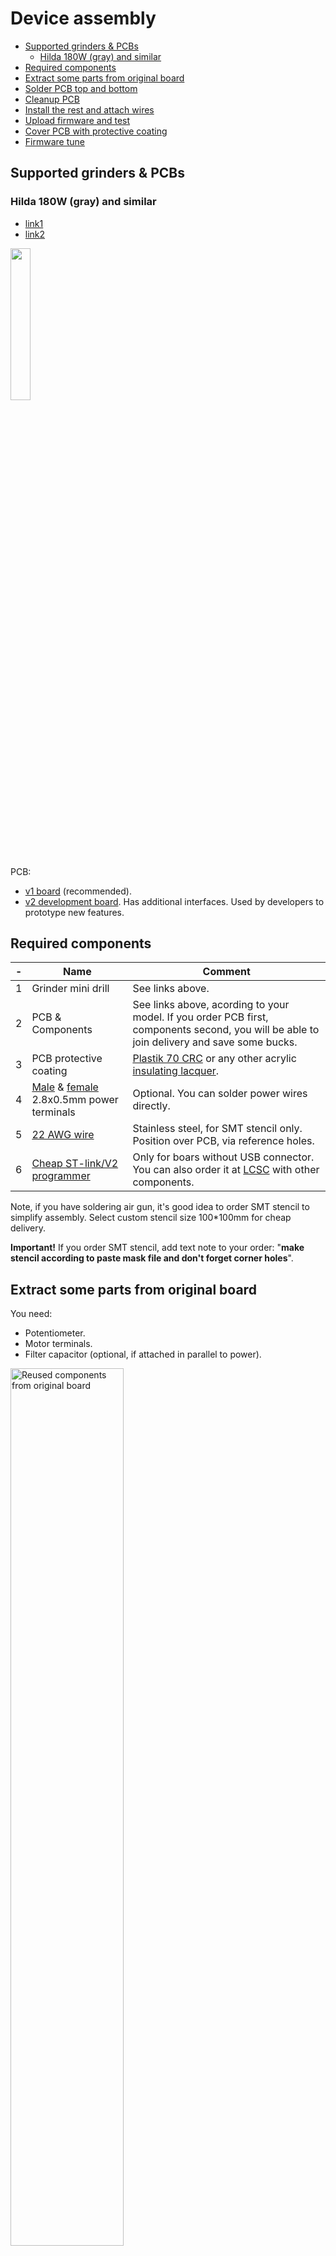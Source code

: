 Device assembly <!-- omit in toc -->
===============

- [Supported grinders & PCBs](#supported-grinders--pcbs)
  - [Hilda 180W (gray) and similar](#hilda-180w-gray-and-similar)
- [Required components](#required-components)
- [Extract some parts from original board](#extract-some-parts-from-original-board)
- [Solder PCB top and bottom](#solder-pcb-top-and-bottom)
- [Cleanup PCB](#cleanup-pcb)
- [Install the rest and attach wires](#install-the-rest-and-attach-wires)
- [Upload firmware and test](#upload-firmware-and-test)
- [Cover PCB with protective coating](#cover-pcb-with-protective-coating)
- [Firmware tune](#firmware-tune)


## Supported grinders & PCBs

### Hilda 180W (gray) and similar

- [link1](https://www.aliexpress.com/af/hilda-180w.html?SortType=total_tranpro_desc)
- [link2](https://www.banggood.com/40Pcs-180W-230V-Electric-Hand-Drill-Rotary-Tool-Mini-Electric-Grinder-Cutting-Polishing-Tools-p-1291185.html)

<img src="./images/hilda_assembled.jpg" width="25%">

PCB:

- [v1 board](https://easyeda.com/speed/AC-speed-control-for-grinder) (recommended).
- [v2 development board](https://easyeda.com/speed/ac-speed-control-v2-dev). Has
  additional interfaces. Used by developers to prototype new features.


## Required components

\- | Name | Comment
-----|-------------|--------
1 | Grinder mini drill | See links above.
2 | PCB & Components | See links above, acording to your model. If you order PCB first, components second, you will be able to join delivery and save some bucks.
3 | PCB protective coating | [Plastik 70 CRC](https://www.google.com/search?q=Plastik+70+CRC) or any other acrylic [insulating lacquer](https://www.google.com/search?q=insulating+lacquer).
4 | [Male](https://www.aliexpress.com/item/-/32700932502.html) & [female](https://www.aliexpress.com/item/-/32593170276.html) 2.8x0.5mm power terminals | Optional. You can solder power wires directly.
5 | [22 AWG wire](https://www.aliexpress.com/item/32854919883.html) | Stainless steel, for SMT stencil only. Position over PCB, via reference holes.
6 | [Cheap ST-link/V2 programmer](https://www.aliexpress.com/af/st-link-v2.html?SortType=total_tranpro_desc) | Only for boars without USB connector. You can also order it at [LCSC](https://lcsc.com/search?q=st-link) with other components.

Note, if you have soldering air gun, it's good idea to order SMT stencil to
simplify assembly. Select custom stencil size 100*100mm for cheap delivery.

**Important!** If you order SMT stencil, add text note to your order: "**make
stencil according to paste mask file and don't forget corner holes**".


## Extract some parts from original board

You need:

- Potentiometer.
- Motor terminals.
- Filter capacitor (optional, if attached in parallel to power).

<img src="./images/old_pcb_components.jpg" width="60%" alt="Reused components from original board">


## Solder PCB top and bottom

We recommend to install all components, except regulating knob. Because on
flux cleanup phase, some solvents can wash off speed marks.

PCB top:

<img src="./images/pcb_top.jpg" width="60%" alt="PCB top side">

PCB bottom:

<img src="./images/pcb_bottom.jpg" width="60%" alt="PCB bottom side">


## Cleanup PCB

You should remove the rest of flux, to add protective coating later. Methods and
solvents are not commented. We hope, if you use flux, you know how to remove it.


## Install the rest and attach wires

Now you can install potentiometer, filtering capacitor, and check everything
fits into case. Don't forget to remove flux again.

PCB with speed knob & filter capacitor:

<img src="./images/pcb_full.jpg" width="60%" alt="PCB with all component">

PCB in drill body:

<img src="./images/pcb_and_case.jpg" width="60%" alt="PCB in case">


## Upload firmware and test

**WARNING! You MUST unplug power cord prior to firmware upload.** Turning power
off via grinder switch is not enough. If you plug programmer into computer
while AC plug in power socket, your USB interface may be damaged!

1. Install [VS Code](https://code.visualstudio.com/).
2. Clone this repo or download as zip archive and unpack somewhere.
3. Open folder with project AND after VS Code suggests to install plugins - agree
   with everything. That should install PlatformIO and all required dependencies.
4. Make sure you installed & configured ST-link/V2 drivers:
   - [Linux](http://docs.platformio.org/en/latest/installation.html#troubleshooting)
     instructions (how to configure `udev` rules).
   - [Windows](https://www.st.com/en/development-tools/stsw-link009.html) drivers.
5. Attach ST-link/V2 with 4 wires, named as `VCC`, `SWCLK`, `GND`, `SWDIO`.
6. Run via VS Code menu: `Terminal` → `Run Task...` → `PlatformIO: Upload`,
   and wait until complete.

Now you can assemble drill, run self-calibration and try how your "new drill"
works.

**IMPORTANT**. When you turn device on after firmware upload, motor will run at
slow speed and will not react on knob. That means, motor calibration required
(it's done only once, don't worry).

To run calibration:

- Move knob to zero.
- Move knob shortly up-and-down 3 times (in 3 seconds).
- Wait couple of minutes until magic finishes and motor stops. Be patient.

If everything works as needed, you can go to final step - protect PCB from dust.


## Cover PCB with protective coating

When you work, drill is actively cooled with air flow. Produced dust can be
partially absorbed and cause regulator damage. It's strongly recommended to
shield PCB with protective coating.

**Warning!** Coating should be done after you are 100% sure everything
works as expected. You will not be able to solder PCB after that.

Prior to apply coating, don't forget to clean PCB with isopropyl alcohol or
acetone. That's important for good adhesion.

You can use special PCB coatings or alternatives. See below.


### Special PCB coatings <!-- omit in toc -->

Such products are "officially" declared as suitable for PCB protection. This
can be spray like [Plastik 70 CRC](https://www.google.com/search?q=Plastik+70+CRC),
acrylic [insulating lacquer](https://www.google.com/search?q=insulating+lacquer),
or something else.

<img src="./images/protective_coat.jpg" width="60%" alt="Protective coat in spray and liquid form">

If your coater is spray - put it to pepsi cap first and use cosmetic brush to
cover PCB. Don't apply spray directly, because you need to keep terminals and
knob internals clean.

Usually, lacquers need 3-5 layers for best result.

Note, a lot of ordinary lacquers from your local shop can be ok. BUT,
some may have not suitable electric resistance. Don't use untested things, if
you are not 100% sure. See more safe alternatives below.


### Alternate protection <!-- omit in toc -->

If you have no special PCB chemistry, it may be more convenient to find
alternate & more cheap materials in your local shop.

**RTV1 non-corrosive silicon glues:**

- [RTV704](https://aliexpress.com/af/704-silicone-glue.html)
- [RTV705](https://aliexpress.com/af/705-silicone-glue.html)

IMPORTANT! You should not use any random silicone glue, because those can
contain acid. Advised glues were tested and are neutral.

Disadvantage: all silicone glues need 1 day to dry.

**UV gels for nails**

Those have more weak adhesion to PCB, than previous recipes. But this method may
be more simple/accessible for you. At least, that's better than nothing :).

NOTE. You should NOT use any random gel!

- It should have good adhesion to PCB.
- It should be "top coating" (good durability).
- It should be marked as "soak off" / "no wipe" and so on.

After testing adhesion of different samples, those look nice:

- [MIZHSE Rubber Top Coat](https://www.aliexpress.com/item/32922287804.html) -
  preferable.
- [UR SUGAR Top Coat](https://www.aliexpress.com/item/32948364351.html) - may
  be more viscous than desired for comfortable work.

Make sure to clean PCB with IPA prior to apply gel.

Disadvantage: average adhesion, not tested in long term (months and years).


## Firmware tune

By default, auto-tune tries to do the best, and you should not need manual
modifications. But, there are some rare cases, when you may wish to change
defaults:

1. If grinder "oscillates" in some modes - reduce [`PID_SAFETY_SCALE`](https://github.com/speedcontrols/ac_sc_grinder/blob/24eba36e3c3c48c03d976829382f7f6ada63cc11/src/calibrator/calibrator_pid.h#L15)
   to `0.5`.
2. If you wish to enable back integral component of regulator - comment out
   [`-DNO_PID_I`](https://github.com/speedcontrols/ac_sc_grinder/blob/24eba36e3c3c48c03d976829382f7f6ada63cc11/platformio.ini#L21)
   line in config.


## The end :) <!-- omit in toc -->

Enjoy!
